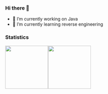 ### Hi there 👋

- 🔭 I’m currently working on Java
- 🌱 I’m currently learning reverse engineering

<!--
**TranNgocKhoa/TranNgocKhoa** is a ✨ _special_ ✨ repository because its `README.md` (this file) appears on your GitHub profile.

Here are some ideas to get you started:

- 🔭 I’m currently working on ...
- 🌱 I’m currently learning ...
- 👯 I’m looking to collaborate on ...
- 🤔 I’m looking for help with ...
- 💬 Ask me about ...
- 📫 How to reach me: ...
- 😄 Pronouns: ...
- ⚡ Fun fact: ...
-->

### Statistics

<img align="" height="137px" src="https://github-readme-stats.vercel.app/api?username=tranngockhoa&hide_title=true&hide_border=true&show_icons=true&count_private=true&line_height=21&theme=dracula" /><img align="" height="137px" src="https://github-readme-stats.vercel.app/api/top-langs/?username=tranngockhoa&hide_title=true&hide_border=true&layout=compact&hide=html,jupyter%20notebook&theme=dracula" />

